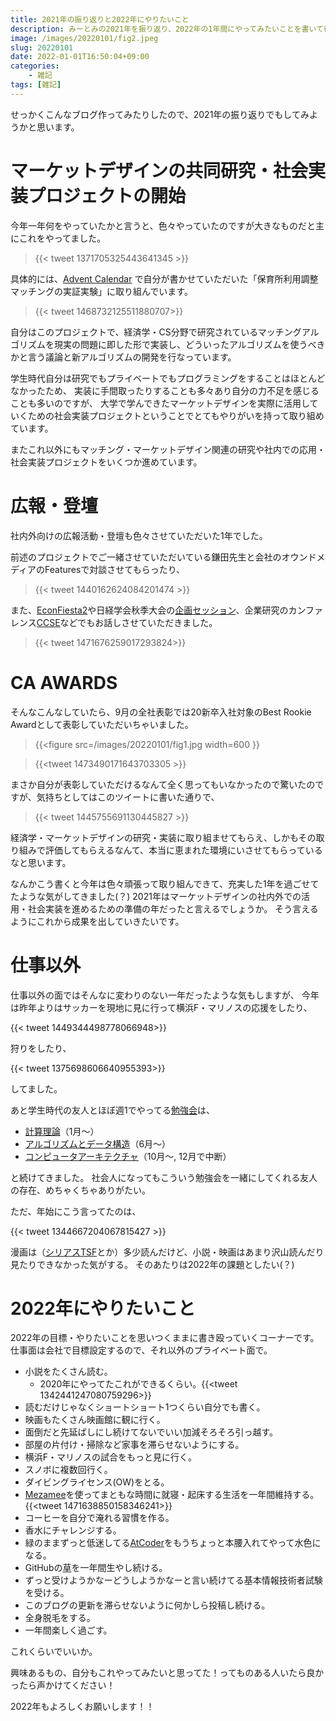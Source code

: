 ```yaml
---
title: 2021年の振り返りと2022年にやりたいこと
description: みーとみの2021年を振り返り、2022年の1年間にやってみたいことを書いて行きます。
image: /images/20220101/fig2.jpeg
slug: 20220101
date: 2022-01-01T16:50:04+09:00
categories:
    - 雑記
tags: [雑記]
---
```

せっかくこんなブログ作ってみたりしたので、2021年の振り返りでもしてみようかと思います。

# マーケットデザインの共同研究・社会実装プロジェクトの開始
今年一年何をやっていたかと言うと、色々やっていたのですが大きなものだと主にこれをやってました。

>{{< tweet 1371705325443641345 >}}

具体的には、[Advent Calendar](https://adventar.org/calendars/6839) で自分が書かせていただいた「保育所利用調整マッチングの実証実験」に取り組んでいます。

>{{< tweet 1468732125511880707>}}

自分はこのプロジェクトで、経済学・CS分野で研究されているマッチングアルゴリズムを現実の問題に即した形で実装し、どういったアルゴリズムを使うべきかと言う議論と新アルゴリズムの開発を行なっています。

学生時代自分は研究でもプライベートでもプログラミングをすることはほとんどなかったため、
実装に手間取ったりすることも多々あり自分の力不足を感じることも多いのですが、
大学で学んできたマーケットデザインを実際に活用していくための社会実装プロジェクトということでとてもやりがいを持って取り組めています。

またこれ以外にもマッチング・マーケットデザイン関連の研究や社内での応用・社会実装プロジェクトをいくつか進めています。


# 広報・登壇
社内外向けの広報活動・登壇も色々させていただいた1年でした。

前述のプロジェクトでご一緒させていただいている鎌田先生と会社のオウンドメディアのFeaturesで対談させてもらったり、

>{{< tweet 1440162624084201474 >}}

また、[EconFiesta2](https://sansan.connpass.com/event/203771/)や日経学会秋季大会の[企画セッション](https://confit.atlas.jp/guide/event/jeaf2021/session/1G01-01/category)、企業研究のカンファレンス[CCSE](https://ccse.jp/2021/)などでもお話しさせていただきました。

>{{< tweet 1471676259017293824>}}

# CA AWARDS
そんなこんなしていたら、9月の全社表彰では20新卒入社対象のBest Rookie Awardとして表彰していただいちゃいました。

>{{<figure
   src=/images/20220101/fig1.jpg
   width=600
>}}

>{{<tweet 1473490171643703305 >}}

まさか自分が表彰していただけるなんて全く思ってもいなかったので驚いたのですが、気持ちとしてはこのツイートに書いた通りで、

>{{< tweet 1445755691130445827 >}}

経済学・マーケットデザインの研究・実装に取り組ませてもらえ、しかもその取り組みで評価してもらえるなんて、本当に恵まれた環境にいさせてもらっているなと思います。

なんかこう書くと今年は色々頑張って取り組んできて、充実した1年を過ごせてたような気がしてきました(？)
2021年はマーケットデザインの社内外での活用・社会実装を進めるための準備の年だったと言えるでしょうか。
そう言えるようにこれから成果を出していきたいです。

# 仕事以外
仕事以外の面ではそんなに変わりのない一年だったような気もしますが、
今年は昨年よりはサッカーを現地に見に行って横浜F・マリノスの応援をしたり、

{{< tweet 1449344498778066948>}}

狩りをしたり、

{{< tweet 1375698606640955393>}}

してました。

あと学生時代の友人とほぼ週1でやってる[勉強会](https://github.com/CSReading)は、
- [計算理論](https://www.oreilly.co.jp/books/9784873119335/)（1月〜）
- [アルゴリズムとデータ構造](https://bookclub.kodansha.co.jp/product?item=0000275430)（6月〜）
- [コンピュータアーキテクチャ](https://www.shoeisha.co.jp/book/detail/9784798167930)（10月〜, 12月で中断）

と続けてきました。
社会人になってもこういう勉強会を一緒にしてくれる友人の存在、めちゃくちゃありがたい。

ただ、年始にこう言ってたのは、

{{< tweet 1344667204067815427 >}}

漫画は（[シリアスTSF](https://miiitomi.github.io/p/oregawatashininarumade/)とか）多少読んだけど、小説・映画はあまり沢山読んだり見たりできなかった気がする。
そのあたりは2022年の課題としたい(？)

# 2022年にやりたいこと
2022年の目標・やりたいことを思いつくままに書き殴っていくコーナーです。
仕事面は会社で目標設定するので、それ以外のプライベート面で。

- 小説をたくさん読む。
  - 2020年にやってたこれができるくらい。{{<tweet 1342441247080759296>}}
- 読むだけじゃなくショートショート1つくらい自分でも書く。
- 映画もたくさん映画館に観に行く。
- 面倒だと先延ばしにし続けてないでいい加減そろそろ引っ越す。
- 部屋の片付け・掃除など家事を滞らせないようにする。
- 横浜F・マリノスの試合をもっと見に行く。
- スノボに複数回行く。
- ダイビングライセンス(OW)をとる。
- [Mezamee](https://mezamee.com/)を使ってまともな時間に就寝・起床する生活を一年間維持する。{{<tweet 1471638850158346241>}}
- コーヒーを自分で淹れる習慣を作る。
- 香水にチャレンジする。
- 緑のままずっと低迷してる[AtCoder](https://atcoder.jp/users/miiitomi/)をもうちょっと本腰入れてやって水色になる。
- GitHubの[草](https://github.com/miiitomi/)を一年間生やし続ける。
- ずっと受けようかなーどうしようかなーと言い続けてる基本情報技術者試験を受ける。
- このブログの更新を滞らせないように何かしら投稿し続ける。
- 全身脱毛をする。
- 一年間楽しく過ごす。

これくらいでいいか。

興味あるもの、自分もこれやってみたいと思ってた！ってものある人いたら良かったら声かけてください！

2022年もよろしくお願いします！！


